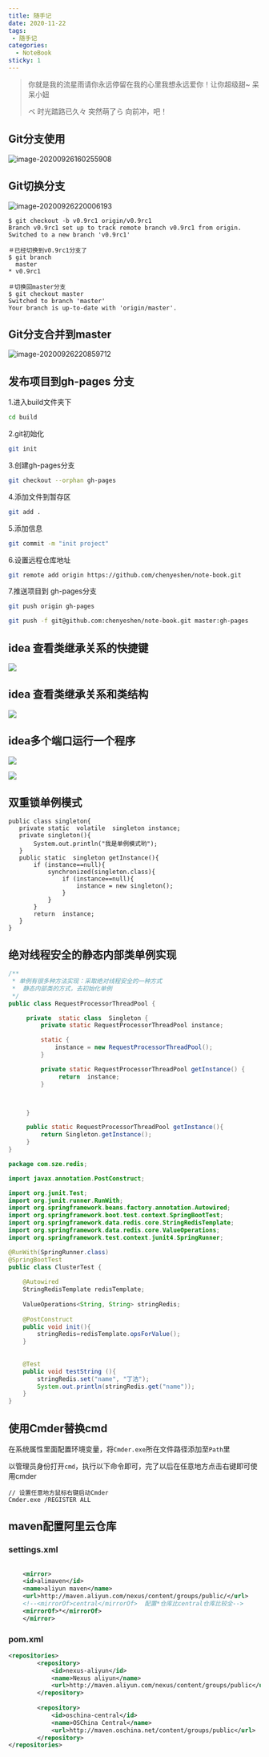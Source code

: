 ```yaml
---
title: 随手记
date: 2020-11-22
tags:
 - 随手记
categories:
  - NoteBook
sticky: 1
---
```


> 你就是我的流星雨请你永远停留在我的心里我想永远爱你！让你超级甜~   呆呆小妞
>
> ベ 时光踏路已久々   突然萌了ら   向前冲，吧！

<!-- more -->


## Git分支使用

![image-20200926160255908](https://gitee.com/daixiaomao/Images/raw/master/img/image-20200926160255908.png)



## Git切换分支

![image-20200926220006193](https://gitee.com/daixiaomao/Images/raw/master/img/image-20200926220006193.png)

```shell
$ git checkout -b v0.9rc1 origin/v0.9rc1
Branch v0.9rc1 set up to track remote branch v0.9rc1 from origin.
Switched to a new branch 'v0.9rc1'

＃已经切换到v0.9rc1分支了
$ git branch
  master
* v0.9rc1

＃切换回master分支
$ git checkout master
Switched to branch 'master'
Your branch is up-to-date with 'origin/master'.
```



## Git分支合并到master

![image-20200926220859712](https://gitee.com/daixiaomao/Images/raw/master/img/image-20200926220859712.png)





## 发布项目到gh-pages 分支

1.进入build文件夹下

```bash
cd build
```

2.git初始化

```bash
git init
```

3.创建gh-pages分支

```bash
git checkout --orphan gh-pages
```

4.添加文件到暂存区

```bash
git add .
```

5.添加信息

```bash
git commit -m "init project"
```

6.设置远程仓库地址

```bash
git remote add origin https://github.com/chenyeshen/note-book.git
```

7.推送项目到 gh-pages分支

```bash
git push origin gh-pages
```



```bash
git push -f git@github.com:chenyeshen/note-book.git master:gh-pages
```



## idea 查看类继承关系的快捷键

![](https://i.loli.net/2020/01/01/CgeV9LqxT3cunwa.png)



## idea 查看类继承关系和类结构

![](https://i.loli.net/2020/01/01/cf5Tn3s9zqpjDVv.png)



## idea多个端口运行一个程序

![](https://i.loli.net/2019/12/27/j8a9K1ibsAZcY5t.png)

![](https://i.loli.net/2019/12/27/uIOo5mwHDqy3Ezj.png)

## 双重锁单例模式

```
public class singleton{
   private static  volatile  singleton instance;
   private singleton(){
       System.out.println("我是单例模式哟");
   }
   public static  singleton getInstance(){
       if (instance==null){
           synchronized(singleton.class){
               if (instance==null){
                   instance = new singleton();
               }
           }
       }
       return  instance;
   }
}

```



## 绝对线程安全的静态内部类单例实现

```java
/**
 * 单例有很多种方法实现：采取绝对线程安全的一种方式
 *  静态内部类的方式，去初始化单例
 */
public class RequestProcessorThreadPool {

     private  static class  Singleton {
         private static RequestProcessorThreadPool instance;

         static {
             instance = new RequestProcessorThreadPool();
         }

         private static RequestProcessorThreadPool getInstance() {
              return  instance;
         }



     }

     public static RequestProcessorThreadPool getInstance(){
         return Singleton.getInstance();
     }
}

```



```java
package com.sze.redis;

import javax.annotation.PostConstruct;

import org.junit.Test;
import org.junit.runner.RunWith;
import org.springframework.beans.factory.annotation.Autowired;
import org.springframework.boot.test.context.SpringBootTest;
import org.springframework.data.redis.core.StringRedisTemplate;
import org.springframework.data.redis.core.ValueOperations;
import org.springframework.test.context.junit4.SpringRunner;

@RunWith(SpringRunner.class)
@SpringBootTest
public class ClusterTest {
    
    @Autowired
    StringRedisTemplate redisTemplate;
    
    ValueOperations<String, String> stringRedis;
    
    @PostConstruct
    public void init(){
        stringRedis=redisTemplate.opsForValue();
    }
    
    
    @Test
    public void testString (){
        stringRedis.set("name", "丁洁");
        System.out.println(stringRedis.get("name"));
    }
}
```

## 使用Cmder替换cmd

在系统属性里面配置环境变量，将`Cmder.exe`所在文件路径添加至`Path`里

以管理员身份打开`cmd`，执行以下命令即可，完了以后在任意地方点击右键即可使用cmder

```
// 设置任意地方鼠标右键启动Cmder
Cmder.exe /REGISTER ALL
```

## maven配置阿里云仓库

### settings.xml

```xml
 
	<mirror>
    <id>alimaven</id>
    <name>aliyun maven</name>
    <url>http://maven.aliyun.com/nexus/content/groups/public/</url>
    <!--<mirrorOf>central</mirrorOf>  配置*仓库比central仓库比较全-->
    <mirrorOf>*</mirrorOf>
    </mirror>
```

### pom.xml

```xml
<repositories>
		<repository>
			<id>nexus-aliyun</id>
			<name>Nexus aliyun</name>
			<url>http://maven.aliyun.com/nexus/content/groups/public</url>
		</repository>
		
		<repository>
			<id>oschina-central</id>
			<name>OSChina Central</name>
			<url>http://maven.oschina.net/content/groups/public</url>
		</repository>
</repositories>
```

